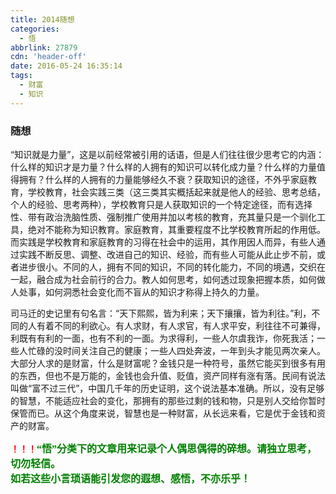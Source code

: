 ```yaml
---
title: 2014随想
categories:
  - 悟
abbrlink: 27879
cdn: 'header-off'
date: 2016-05-24 16:35:14
tags:
  - 财富
  - 知识
---
```


### 随想

“知识就是力量”，这是以前经常被引用的话语，但是人们往往很少思考它的内涵：什么样的知识才是力量？什么样的人拥有的知识可以转化成力量？什么样的力量值得拥有？什么样的人拥有的力量能够经久不衰？获取知识的途径，不外乎家庭教育，学校教育，社会实践三类（这三类其实概括起来就是他人的经验、思考总结，个人的经验、思考两种），学校教育只是人获取知识的一个特定途径，而有选择性、带有政治洗脑性质、强制推广使用并加以考核的教育，充其量只是一个驯化工具，绝对不能称为知识教育。家庭教育，其重要程度不比学校教育所起的作用低。而实践是学校教育和家庭教育的习得在社会中的运用，其作用因人而异，有些人通过实践不断反思、调整、改进自己的知识、经验，而有些人可能从此止步不前，或者进步很小。不同的人，拥有不同的知识，不同的转化能力，不同的境遇，交织在一起，融合成为社会前行的合力。教人如何思考，如何透过现象把握本质，如何做人处事，如何洞悉社会变化而不盲从的知识才称得上持久的力量。

司马迁的史记里有句名言：“天下熙熙，皆为利来；天下攘攘，皆为利往。”利，不同的人有着不同的利欲心。有人求财，有人求官，有人求平安，利往往不可兼得，利既有有利的一面，也有不利的一面。为求得利，一些人尔虞我诈，你死我活；一些人忙碌的没时间关注自己的健康；一些人四处奔波，一年到头才能见两次亲人。大部分人求的是财富，什么是财富呢？金钱只是一种符号，虽然它能买到很多有用的东西，但也不是万能的，金钱也会升值、贬值，资产同样有涨有落。民间有说法叫做“富不过三代”，中国几千年的历史证明，这个说法基本准确。所以，没有足够的智慧，不能适应社会的变化，那拥有的那些过剩的钱和物，只是别人交给你暂时保管而已。从这个角度来说，智慧也是一种财富，从长远来看，它是优于金钱和资产的财富。  


**<font color=red>！！！</font><font color=green face=微软雅黑 size=3>“悟”分类下的文章用来记录个人偶思偶得的碎想。请独立思考，切勿轻信。  
如若这些小言琐语能引发您的遐想、感悟，不亦乐乎！</font>**